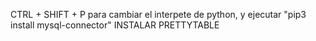 CTRL + SHIFT + P para cambiar el interpete de python, y ejecutar "pip3 install mysql-connector"
INSTALAR PRETTYTABLE